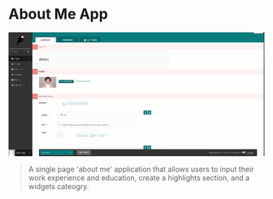# About Me App

!['image'](../media/content/aboutme.gif)

> A single page 'about me' application that allows users to input their work experience and education, create a highlights section, and a widgets cateogry. 
